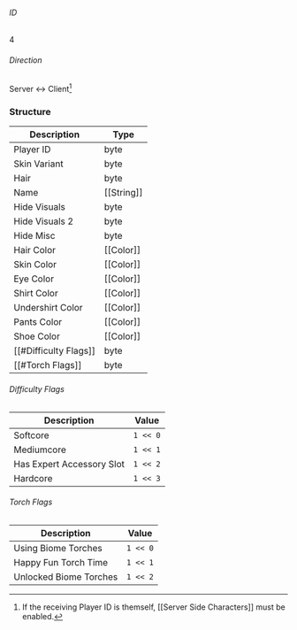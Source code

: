 ###### ID
4

###### Direction
Server <-> Client[^1]

### Structure
| Description | Type |
|-------------|------|
| Player ID             | byte |
| Skin Variant          | byte |
| Hair                  | byte |
| Name                  | [[String]] |
| Hide Visuals          | byte |
| Hide Visuals 2        | byte |
| Hide Misc             | byte |
| Hair Color            | [[Color]] |
| Skin Color            | [[Color]] |
| Eye Color             | [[Color]] |
| Shirt Color           | [[Color]] |
| Undershirt Color      | [[Color]] |
| Pants Color           | [[Color]] |
| Shoe Color            | [[Color]] |
| [[#Difficulty Flags]] | byte |
| [[#Torch Flags]]      | byte |

###### Difficulty Flags
| Description | Value |
|-------------|------|
| Softcore                  | `1 << 0` |
| Mediumcore                | `1 << 1` |
| Has Expert Accessory Slot | `1 << 2` |
| Hardcore                  | `1 << 3` |

###### Torch Flags
| Description | Value |
|-------------|-------|
| Using Biome Torches    | `1 << 0` |
| Happy Fun Torch Time   | `1 << 1` |
| Unlocked Biome Torches | `1 << 2` |

[^1]: If the receiving Player ID is themself, [[Server Side Characters]] must be enabled.